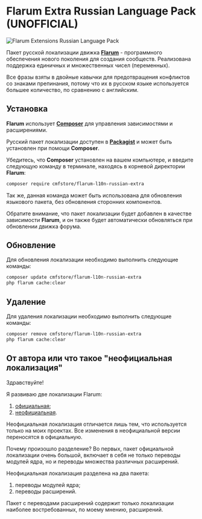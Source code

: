 # Flarum Extra Russian Language Pack (UNOFFICIAL)

![Flarum Extensions Russian Language Pack](https://upload.wikimedia.org/wikipedia/commons/thumb/9/94/Flag-map_of_Russia.svg/2560px-Flag-map_of_Russia.svg.png)

Пакет русской локализации движка [**Flarum**](https://flarum.org/) - программного обеспечения нового поколения для создания сообществ. Реализована поддержка единичных и множественных чисел (переменных).

Все фразы взяты в двойные кавычки для предотвращения конфликтов со знаками препинания, потому что их в русском языке используется большее количество, по сравнению с английским.

## Установка

**Flarum** использует [**Composer**](https://getcomposer.org/) для управления зависимостями и расширениями.

Русский пакет локализации доступен в [**Packagist**](https://packagist.org/packages/cmfstore/flarum-l10n-russian-extra) и может быть установлен при помощи **Composer**.

Убедитесь, что **Composer** установлен на вашем компьютере, и введите следующую команду в терминале, находясь в корневой директории **Flarum**:

```sh
composer require cmfstore/flarum-l10n-russian-extra
```

Так же, данная команда может быть использована для обновления языкового пакета, без обновления сторонних компонентов.

Обратите внимание, что пакет локализации будет добавлен в качестве зависимости **Flarum**, и он также будет автоматически обновляться при обновлении движка форума.

## Обновление

Для обновления локализации необходимо выполнить следующие команды:

```sh
composer update cmfstore/flarum-l10n-russian-extra
php flarum cache:clear
```

## Удаление

Для удаления локализации необходимо выполнить следующие команды:

```sh
composer remove cmfstore/flarum-l10n-russian-extra
php flarum cache:clear
```

## От автора или что такое "неофициальная локализация"

Здравствуйте!

Я развиваю две локализации Flarum:

1. [официальная](https://github.com/flarum-lang/russian);
2. [неофициальная](https://github.com/cmfstore/flarum-l10n-russian-extra).

Неофициальная локализация отличается лишь тем, что используется только на моих проектах. Все изменения в неофициальной версии переносятся в официальную.

Почему произошло разделение? Во первых, пакет официальной локализации очень большой, включает в себя не только переводы модулей ядра, но и переводы множества различных расширений.

Неофициальная локализация разделена на два пакета:

1. переводы модулей ядра;
2. переводы расширений.

Пакет с переводами расширений содержит только локализации наиболее востребованных, по моему мнению, расширений.
